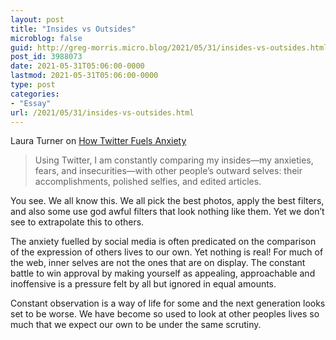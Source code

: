 ```yaml
---
layout: post
title: "Insides vs Outsides"
microblog: false
guid: http://greg-morris.micro.blog/2021/05/31/insides-vs-outsides.html
post_id: 3988073
date: 2021-05-31T05:06:00-0000
lastmod: 2021-05-31T05:06:00-0000
type: post
categories:
- "Essay"
url: /2021/05/31/insides-vs-outsides.html
---
```

<!--kg-card-begin: html--><p>Laura Turner on <a href="https://www.theatlantic.com/technology/archive/2017/07/how-twitter-fuels-anxiety/534021/">How Twitter Fuels Anxiety</a></p>
<blockquote><p>
  Using Twitter, I am constantly comparing my insides—my anxieties, fears, and insecurities—with other people’s outward selves: their accomplishments, polished selfies, and edited articles.
</p></blockquote>
<p>You see. We all know this. We all pick the best photos, apply the best filters, and also some use god awful filters that look nothing like them. Yet we don’t see to extrapolate this to others.</p>
<p>The anxiety fuelled by social media is often predicated on the comparison of the expression of others lives to our own. Yet nothing is real! For much of the web, inner selves are not the ones that are on display. The constant battle to win approval by making yourself as appealing, approachable and inoffensive is a pressure felt by all but ignored in equal amounts.</p>
<p>Constant observation is a way of life for some and the next generation looks set to be worse. We have become so used to look at other peoples lives so much that we expect our own to be under the same scrutiny.</p>
<!--kg-card-end: html-->
